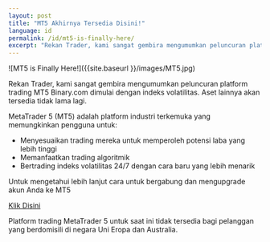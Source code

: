 ```yaml
---
layout: post
title: "MT5 Akhirnya Tersedia Disini!"
language: id
permalink: /id/mt5-is-finally-here/
excerpt: "Rekan Trader, kami sangat gembira mengumumkan peluncuran platform trading MT5 Binary.com dimulai dengan indeks volatilitas. Aset lainnya akan tersedia tidak lama lagi..."
---
```

![MT5 is Finally Here!]({{site.baseurl }}/images/MT5.jpg)

Rekan Trader, kami sangat gembira mengumumkan peluncuran platform trading MT5 Binary.com dimulai dengan indeks volatilitas. Aset lainnya akan tersedia tidak lama lagi.

MetaTrader 5 (MT5) adalah platform industri terkemuka yang memungkinkan pengguna untuk:

- Menyesuaikan trading mereka untuk memperoleh potensi laba yang lebih tinggi
- Memanfaatkan trading algoritmik
- Bertrading indeks volatilitas 24/7 dengan cara baru yang lebih menarik

Untuk mengetahui lebih lanjut cara untuk bergabung dan mengupgrade akun Anda ke MT5

<p class="p--action"><a class="button" href="http://info.binary.com/2d4whnb"><span>Klik Disini</span></a></p>

Platform trading MetaTrader 5 untuk saat ini tidak tersedia bagi pelanggan yang berdomisili di negara Uni Eropa dan Australia.

